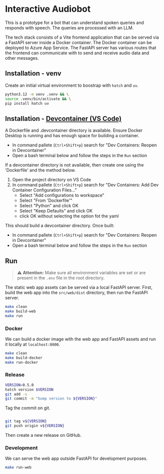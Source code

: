 # Interactive Audiobot

This is a prototype for a bot that can understand spoken queries and responds with speech. The queries are processed with an LLM.

The tech stack consists of a Vite frontend application that can be served via a FastAPI server inside a Docker container. The Docker container can be deployed to Azure App Service. The FastAPI server has various routes that the frontend can communicate with to send and receive audio data and other messages.


## Installation - venv

Create an initial virtual environment to boostrap with `hatch` and `uv`.

```bash
python3.12 -m venv .venv && \
source .venv/bin/activate && \
pip install hatch uv
```
## Installation - [Devcontainer (VS Code)](https://code.visualstudio.com/docs/devcontainers/containers)

A Dockerfile and .devcontainer directory is available. Ensure Docker Desktop is running and has enough space for building a container.
- In command pallete (`Ctrl+Shift+p`) search for "Dev Containers: Reopen in Devcontainer"
- Open a bash terminal below and follow the steps in the `Run` section

If a devcontainer directory is not available, then create one using the 'Dockerfile' and the method below. 
1. Open the project directory on VS Code
2. In command pallete (`Ctrl+Shift+p`) search for "Dev Containers: Add Dev Container Configuration Files..."
    - Select "Add configurations to workspace"
    - Select "From 'Dockerfile'"
    - Select "Python" and click OK
    - Select "Keep Defaults" and click OK
    - click OK without selecting the option fot the yaml

This should build a devcontainer directory. Once built:
- In command pallete (`Ctrl+Shift+p`) search for "Dev Containers: Reopen in Devcontainer"
- Open a bash terminal below and follow the steps in the `Run` section

## Run

> ⚠️ **Attention:** Make sure all environment variables are set or are present in the `.env` file in the root directory.

The static web app assets can be served via a local FastAPI server. First, build the web app into the `src/web/dist` directory, then run the FastAPI server. 

```bash
make clean
make build-web
make run
```

### Docker

We can build a docker image with the web app and FastAPI assets and run it locally at `localhost:8000`.

```bash
make clean
make build-docker
make run-docker
```

### Release


```bash
VERSION=0.5.0
hatch version $VERSION
git add -u
git commit -m "bump version to ${VERSION}"
```

Tag the commit on git.

```bash

git tag v${VERSION}
git push origin v${VERSION}
```

Then create a new release on GitHub.


### Development

We can serve the web app outside FastAPI for development purposes.

```bash
make run-web
```
